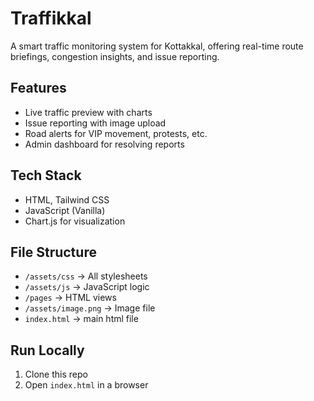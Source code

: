 # Traffikkal

A smart traffic monitoring system for Kottakkal, offering real-time route briefings, congestion insights, and issue reporting.

## Features
- Live traffic preview with charts
- Issue reporting with image upload
- Road alerts for VIP movement, protests, etc.
- Admin dashboard for resolving reports

## Tech Stack
- HTML, Tailwind CSS
- JavaScript (Vanilla)
- Chart.js for visualization

## File Structure
- `/assets/css` → All stylesheets
- `/assets/js` → JavaScript logic
- `/pages` → HTML views
- `/assets/image.png` → Image file
- `index.html` → main html file

## Run Locally
1. Clone this repo
2. Open `index.html` in a browser
